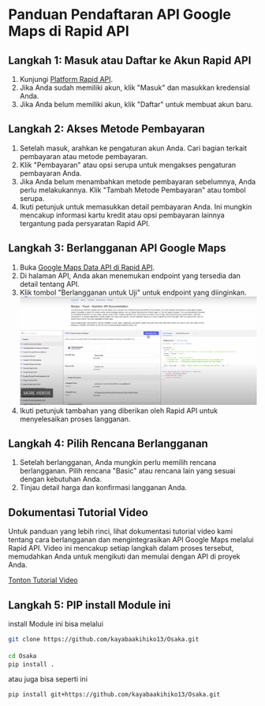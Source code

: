 # Panduan Pendaftaran API Google Maps di Rapid API

## Langkah 1: Masuk atau Daftar ke Akun Rapid API

1. Kunjungi [Platform Rapid API](https://rapidapi.com/hub).
2. Jika Anda sudah memiliki akun, klik "Masuk" dan masukkan kredensial Anda.
3. Jika Anda belum memiliki akun, klik "Daftar" untuk membuat akun baru.

## Langkah 2: Akses Metode Pembayaran
1. Setelah masuk, arahkan ke pengaturan akun Anda. Cari bagian terkait pembayaran atau metode pembayaran.
2. Klik "Pembayaran" atau opsi serupa untuk mengakses pengaturan pembayaran Anda.
3. Jika Anda belum menambahkan metode pembayaran sebelumnya, Anda perlu melakukannya. Klik "Tambah Metode Pembayaran" atau tombol serupa.
4. Ikuti petunjuk untuk memasukkan detail pembayaran Anda. Ini mungkin mencakup informasi kartu kredit atau opsi pembayaran lainnya tergantung pada persyaratan Rapid API.

## Langkah 3: Berlangganan API Google Maps

1. Buka [Google Maps Data API di Rapid API](https://rapidapi.com/alexanderxbx/api/maps-data).
2. Di halaman API, Anda akan menemukan endpoint yang tersedia dan detail tentang API.
3. Klik tombol "Berlangganan untuk Uji" untuk endpoint yang diinginkan. ![Berlangganan untuk Uji](../images/image.png)
4. Ikuti petunjuk tambahan yang diberikan oleh Rapid API untuk menyelesaikan proses langganan.

## Langkah 4: Pilih Rencana Berlangganan
1. Setelah berlangganan, Anda mungkin perlu memilih rencana berlangganan. Pilih rencana "Basic" atau rencana lain yang sesuai dengan kebutuhan Anda.
2. Tinjau detail harga dan konfirmasi langganan Anda.

## Dokumentasi Tutorial Video
Untuk panduan yang lebih rinci, lihat dokumentasi tutorial video kami tentang cara berlangganan dan mengintegrasikan API Google Maps melalui Rapid API. Video ini mencakup setiap langkah dalam proses tersebut, memudahkan Anda untuk mengikuti dan memulai dengan API di proyek Anda.

[Tonton Tutorial Video](https://youtu.be/t1lbJvoPxwM)

## Langkah 5: PIP install Module ini
install Module ini bisa melalui
```sh
git clone https://github.com/kayabaakihiko13/Osaka.git

cd Osaka
pip install .
```
atau juga bisa seperti ini
```sh
pip install git+https://github.com/kayabaakihiko13/Osaka.git
```
